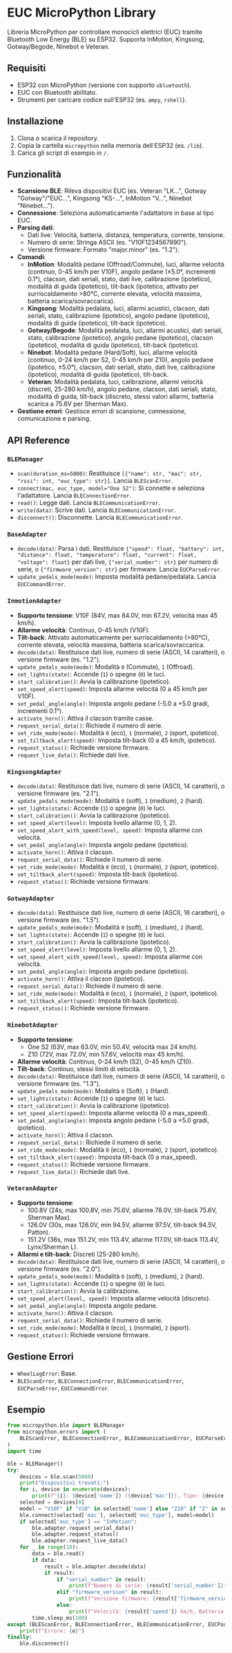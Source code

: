 # EUC MicroPython Library

Libreria MicroPython per controllare monocicli elettrici (EUC) tramite Bluetooth Low Energy (BLE) su ESP32. Supporta InMotion, Kingsong, Gotway/Begode, Ninebot e Veteran.

## Requisiti
- ESP32 con MicroPython (versione con supporto `ubluetooth`).
- EUC con Bluetooth abilitato.
- Strumenti per caricare codice sull'ESP32 (es. `ampy`, `rshell`).

## Installazione
1. Clona o scarica il repository.
2. Copia la cartella `micropython` nella memoria dell'ESP32 (es. `/lib`).
3. Carica gli script di esempio in `/`.

## Funzionalità
- **Scansione BLE**: Rileva dispositivi EUC (es. Veteran "LK...", Gotway "Gotway"/"EUC...", Kingsong "KS-...", InMotion "V...", Ninebot "Ninebot...").
- **Connessione**: Seleziona automaticamente l'adattatore in base al tipo EUC.
- **Parsing dati**:
  - Dati live: Velocità, batteria, distanza, temperatura, corrente, tensione.
  - Numero di serie: Stringa ASCII (es. "V10F1234567890").
  - Versione firmware: Formato "major.minor" (es. "1.2").
- **Comandi**:
  - **InMotion**: Modalità pedane (Offroad/Commute), luci, allarme velocità (continuo, 0-45 km/h per V10F), angolo pedane (±5.0°, incrementi 0.1°), clacson, dati seriali, stato, dati live, calibrazione (ipotetico), modalità di guida (ipotetico), tilt-back (ipotetico, attivato per surriscaldamento >80°C, corrente elevata, velocità massima, batteria scarica/sovraccarica).
  - **Kingsong**: Modalità pedalata, luci, allarmi acustici, clacson, dati seriali, stato, calibrazione (ipotetico), angolo pedane (ipotetico), modalità di guida (ipotetico), tilt-back (ipotetico).
  - **Gotway/Begode**: Modalità pedalata, luci, allarmi acustici, dati seriali, stato, calibrazione (ipotetico), angolo pedane (ipotetico), clacson (ipotetico), modalità di guida (ipotetico), tilt-back (ipotetico).
  - **Ninebot**: Modalità pedane (Hard/Soft), luci, allarme velocità (continuo, 0-24 km/h per S2, 0-45 km/h per Z10), angolo pedane (ipotetico, ±5.0°), clacson, dati seriali, stato, dati live, calibrazione (ipotetico), modalità di guida (ipotetico), tilt-back.
  - **Veteran**: Modalità pedalata, luci, calibrazione, allarmi velocità (discreti, 25-280 km/h), angolo pedane, clacson, dati seriali, stato, modalità di guida, tilt-back (discreto, stessi valori allarmi, batteria scarica a 75.6V per Sherman Max).
- **Gestione errori**: Gestisce errori di scansione, connessione, comunicazione e parsing.

## API Reference

### `BLEManager`
- `scan(duration_ms=5000)`: Restituisce `[{"name": str, "mac": str, "rssi": int, "euc_type": str}]`. Lancia `BLEScanError`.
- `connect(mac, euc_type, model="One S2")`: Si connette e seleziona l'adattatore. Lancia `BLEConnectionError`.
- `read()`: Legge dati. Lancia `BLECommunicationError`.
- `write(data)`: Scrive dati. Lancia `BLECommunicationError`.
- `disconnect()`: Disconnette. Lancia `BLECommunicationError`.

### `BaseAdapter`
- `decode(data)`: Parsa i dati. Restituisce `{"speed": float, "battery": int, "distance": float, "temperature": float, "current": float, "voltage": float}` per dati live, `{"serial_number": str}` per numero di serie, o `{"firmware_version": str}` per firmware. Lancia `EUCParseError`.
- `update_pedals_mode(mode)`: Imposta modalità pedane/pedalata. Lancia `EUCCommandError`.

### `InmotionAdapter`
- **Supporto tensione**: V10F (84V, max 84.0V, min 67.2V, velocità max 45 km/h).
- **Allarme velocità**: Continuo, 0-45 km/h (V10F).
- **Tilt-back**: Attivato automaticamente per surriscaldamento (>80°C), corrente elevata, velocità massima, batteria scarica/sovraccarica.
- `decode(data)`: Restituisce dati live, numero di serie (ASCII, 14 caratteri), o versione firmware (es. "1.2").
- `update_pedals_mode(mode)`: Modalità `0` (Commute), `1` (Offroad).
- `set_lights(state)`: Accende (`1`) o spegne (`0`) le luci.
- `start_calibration()`: Avvia la calibrazione (ipotetico).
- `set_speed_alert(speed)`: Imposta allarme velocità (0 a 45 km/h per V10F).
- `set_pedal_angle(angle)`: Imposta angolo pedane (-5.0 a +5.0 gradi, incrementi 0.1°).
- `activate_horn()`: Attiva il clacson tramite casse.
- `request_serial_data()`: Richiede il numero di serie.
- `set_ride_mode(mode)`: Modalità `0` (eco), `1` (normale), `2` (sport, ipotetico).
- `set_tiltback_alert(speed)`: Imposta tilt-back (0 a 45 km/h, ipotetico).
- `request_status()`: Richiede versione firmware.
- `request_live_data()`: Richiede dati live.

### `KingsongAdapter`
- `decode(data)`: Restituisce dati live, numero di serie (ASCII, 14 caratteri), o versione firmware (es. "2.1").
- `update_pedals_mode(mode)`: Modalità `0` (soft), `1` (medium), `2` (hard).
- `set_lights(state)`: Accende (`1`) o spegne (`0`) le luci.
- `start_calibration()`: Avvia la calibrazione (ipotetico).
- `set_speed_alert(level)`: Imposta livello allarme (0, 1, 2).
- `set_speed_alert_with_speed(level, speed)`: Imposta allarme con velocità.
- `set_pedal_angle(angle)`: Imposta angolo pedane (ipotetico).
- `activate_horn()`: Attiva il clacson.
- `request_serial_data()`: Richiede il numero di serie.
- `set_ride_mode(mode)`: Modalità `0` (eco), `1` (normale), `2` (sport, ipotetico).
- `set_tiltback_alert(speed)`: Imposta tilt-back (ipotetico).
- `request_status()`: Richiede versione firmware.

### `GotwayAdapter`
- `decode(data)`: Restituisce dati live, numero di serie (ASCII, 16 caratteri), o versione firmware (es. "1.5").
- `update_pedals_mode(mode)`: Modalità `0` (soft), `1` (medium), `2` (hard).
- `set_lights(state)`: Accende (`1`) o spegne (`0`) le luci.
- `start_calibration()`: Avvia la calibrazione (ipotetico).
- `set_speed_alert(level)`: Imposta livello allarme (0, 1, 2).
- `set_speed_alert_with_speed(level, speed)`: Imposta allarme con velocità.
- `set_pedal_angle(angle)`: Imposta angolo pedane (ipotetico).
- `activate_horn()`: Attiva il clacson (ipotetico).
- `request_serial_data()`: Richiede il numero di serie.
- `set_ride_mode(mode)`: Modalità `0` (eco), `1` (normale), `2` (sport, ipotetico).
- `set_tiltback_alert(speed)`: Imposta tilt-back (ipotetico).
- `request_status()`: Richiede versione firmware.

### `NinebotAdapter`
- **Supporto tensione**:
  - One S2 (63V, max 63.0V, min 50.4V, velocità max 24 km/h).
  - Z10 (72V, max 72.0V, min 57.6V, velocità max 45 km/h).
- **Allarme velocità**: Continuo, 0-24 km/h (S2), 0-45 km/h (Z10).
- **Tilt-back**: Continuo, stessi limiti di velocità.
- `decode(data)`: Restituisce dati live, numero di serie (ASCII, 14 caratteri), o versione firmware (es. "1.3").
- `update_pedals_mode(mode)`: Modalità `0` (Soft), `1` (Hard).
- `set_lights(state)`: Accende (`1`) o spegne (`0`) le luci.
- `start_calibration()`: Avvia la calibrazione (ipotetico).
- `set_speed_alert(speed)`: Imposta allarme velocità (0 a max_speed).
- `set_pedal_angle(angle)`: Imposta angolo pedane (-5.0 a +5.0 gradi, ipotetico).
- `activate_horn()`: Attiva il clacson.
- `request_serial_data()`: Richiede il numero di serie.
- `set_ride_mode(mode)`: Modalità `0` (eco), `1` (normale), `2` (sport, ipotetico).
- `set_tiltback_alert(speed)`: Imposta tilt-back (0 a max_speed).
- `request_status()`: Richiede versione firmware.
- `request_live_data()`: Richiede dati live.

### `VeteranAdapter`
- **Supporto tensione**:
  - 100.8V (24s, max 100.8V, min 75.6V, allarme 78.0V, tilt-back 75.6V, Sherman Max).
  - 126.0V (30s, max 126.0V, min 94.5V, allarme 97.5V, tilt-back 94.5V, Patton).
  - 151.2V (36s, max 151.2V, min 113.4V, allarme 117.0V, tilt-back 113.4V, Lynx/Sherman L).
- **Allarmi e tilt-back**: Discreti (25-280 km/h).
- `decode(data)`: Restituisce dati live, numero di serie (ASCII, 14 caratteri), o versione firmware (es. "2.0").
- `update_pedals_mode(mode)`: Modalità `0` (soft), `1` (medium), `2` (hard).
- `set_lights(state)`: Accende (`1`) o spegne (`0`) le luci.
- `start_calibration()`: Avvia la calibrazione.
- `set_speed_alert(level, speed)`: Imposta allarme velocità (discreto).
- `set_pedal_angle(angle)`: Imposta angolo pedane.
- `activate_horn()`: Attiva il clacson.
- `request_serial_data()`: Richiede il numero di serie.
- `set_ride_mode(mode)`: Modalità `0` (eco), `1` (normale), `2` (sport).
- `request_status()`: Richiede versione firmware.

## Gestione Errori
- `WheelLogError`: Base.
- `BLEScanError`, `BLEConnectionError`, `BLECommunicationError`, `EUCParseError`, `EUCCommandError`.

## Esempio
```python
from micropython.ble import BLEManager
from micropython.errors import (
    BLEScanError, BLEConnectionError, BLECommunicationError, EUCParseError
)
import time

ble = BLEManager()
try:
    devices = ble.scan(5000)
    print("Dispositivi trovati:")
    for i, device in enumerate(devices):
        print(f"{i}: {device['name']} ({device['mac']}), Tipo: {device['euc_type']}")
    selected = devices[0]
    model = "V10F" if "V10" in selected['name'] else "Z10" if "Z" in selected['name'] else "One S2" if "S2" in selected['name'] else "default"
    ble.connect(selected['mac'], selected['euc_type'], model=model)
    if selected['euc_type'] == "InMotion":
        ble.adapter.request_serial_data()
        ble.adapter.request_status()
        ble.adapter.request_live_data()
    for _ in range(10):
        data = ble.read()
        if data:
            result = ble.adapter.decode(data)
            if result:
                if "serial_number" in result:
                    print(f"Numero di serie: {result['serial_number']}")
                elif "firmware_version" in result:
                    print(f"Versione firmware: {result['firmware_version']}")
                else:
                    print(f"Velocità: {result['speed']} km/h, Batteria: {result['battery']}%")
        time.sleep_ms(100)
except (BLEScanError, BLEConnectionError, BLECommunicationError, EUCParseError) as e:
    print(f"Errore: {e}")
finally:
    ble.disconnect()